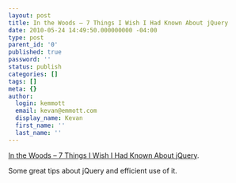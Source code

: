 ```yaml
---
layout: post
title: In the Woods – 7 Things I Wish I Had Known About jQuery
date: 2010-05-24 14:49:50.000000000 -04:00
type: post
parent_id: '0'
published: true
password: ''
status: publish
categories: []
tags: []
meta: {}
author:
  login: kemmott
  email: kevan@emmott.com
  display_name: Kevan
  first_name: ''
  last_name: ''
---
```

<p><a href="http://blog.themeforest.net/tutorials/7-things-i-wish-i-had-known-about-jquery/">In the Woods – 7 Things I Wish I Had Known About jQuery</a>.</p>
<p>Some great tips about jQuery and efficient use of it.</p>
